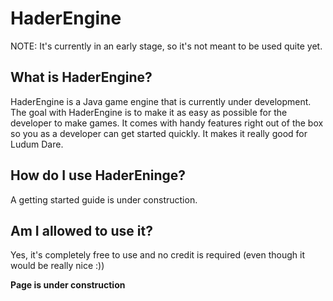 # HaderEngine
NOTE: It's currently in an early stage, so it's not meant to be used quite yet.

## What is HaderEngine?
HaderEngine is a Java game engine that is currently under development. The goal with HaderEngine is to make it as easy as possible for the developer to make games. It comes with handy features right out of the box so you as a developer can get started quickly. It makes it really good for Ludum Dare.

## How do I use HaderEninge?
A getting started guide is under construction.

## Am I allowed to use it?
Yes, it's completely free to use and no credit is required (even though it would be really nice :))

**Page is under construction**
